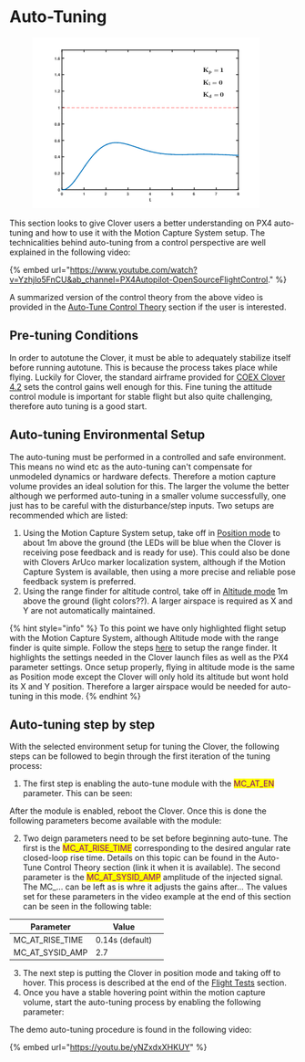 # Auto-Tuning

<figure><img src="../../.gitbook/assets/PID_Compensation_Animated.gif" alt=""><figcaption></figcaption></figure>

This section looks to give Clover users a better understanding on PX4 auto-tuning and how to use it with the Motion Capture System setup. The technicalities behind auto-tuning from a control perspective are well explained in the following video:

{% embed url="https://www.youtube.com/watch?v=Yzhjlo5FnCU&ab_channel=PX4Autopilot-OpenSourceFlightControl." %}

A summarized version of the control theory from the above video is provided in the [Auto-Tune Control Theory](auto-tune-control-theory.md) section if the user is interested.

## Pre-tuning Conditions

In order to autotune the Clover, it must be able to adequately stabilize itself before running autotune. This is because the process takes place while flying. Luckily for Clover, the standard airframe provided for [COEX Clover 4.2](https://docs.px4.io/main/en/airframes/airframe\_reference.html#quadrotor-x) sets the control gains well enough for this. Fine tuning the attitude control module is important for stable flight but also quite challenging, therefore auto tuning is a good start.

## Auto-tuning Environmental Setup

The auto-tuning must be performed in a controlled and safe environment. This means no wind etc as the auto-tuning can't compensate for unmodeled dynamics or hardware defects. Therefore a motion capture volume provides an ideal solution for this. The larger the volume the better although we performed auto-tuning in a smaller volume successfully, one just has to be careful with the disturbance/step inputs. Two setups are recommended which are listed:

1. Using the Motion Capture System setup, take off in [Position mode](https://docs.px4.io/main/en/flight\_modes/position\_mc.html#position-mode-multicopter) to about 1m above the ground (the LEDs will be blue when the Clover is receiving pose feedback and is ready for use). This could also be done with Clovers ArUco marker localization system, although if the Motion Capture System is available, then using a more precise and reliable pose feedback system is preferred.
2. Using the range finder for altitude control, take off in [Altitude mode](https://docs.px4.io/main/en/flight\_modes/altitude\_mc.html#altitude-mode-multicopter) 1m above the ground (light colors??). A larger airspace is required as X and Y are not automatically maintained.

{% hint style="info" %}
To this point we have only highlighted flight setup with the Motion Capture System, although Altitude mode with the range finder is quite simple. Follow the steps [here](https://clover.coex.tech/en/laser.html#working-with-a-laser-rangefinder) to setup the range finder. It highlights the settings needed in the Clover launch files as well as the PX4 parameter settings. Once setup properly, flying in altitude mode is the same as Position mode except the Clover will only hold its altitude but wont hold its X and Y position. Therefore a larger airspace would be needed for auto-tuning in this mode.
{% endhint %}

## Auto-tuning step by step

With the selected environment setup for tuning the Clover, the following steps can be followed to begin through the first iteration of the tuning process:

1. The first step is enabling the auto-tune module with the <mark style="color:purple;">MC\_AT\_EN</mark> parameter. This can be seen:

After the module is enabled, reboot the Clover. Once this is done the following parameters become available with the module:

2. Two deign parameters need to be set before beginning auto-tune. The first is the <mark style="color:purple;">MC\_AT\_RISE\_TIME</mark> corresponding to the desired angular rate closed-loop rise time. Details on this topic can be found in the Auto-Tune Control Theory section (link it when it is available). The second parameter is the <mark style="color:purple;">MC\_AT\_SYSID\_AMP</mark> amplitude of the injected signal. The MC\_... can be left as is whre it adjusts the gains after... The values set for these parameters in the video example at the end of this section can be seen in the following table:

<table><thead><tr><th>Parameter</th><th>Value</th><th data-hidden></th></tr></thead><tbody><tr><td>MC_AT_RISE_TIME</td><td>0.14s (default)</td><td></td></tr><tr><td>MC_AT_SYSID_AMP</td><td>2.7</td><td></td></tr></tbody></table>

3. The next step is putting the Clover in position mode and taking off to hover.  This process is described at the end of the [Flight Tests](../flight-tests/) section.&#x20;
4. Once you have a stable hovering point within the motion capture volume, start the auto-tuning process by enabling the following parameter:

The demo auto-tuning procedure is found in the following video:

{% embed url="https://youtu.be/yNZxdxXHKUY" %}
